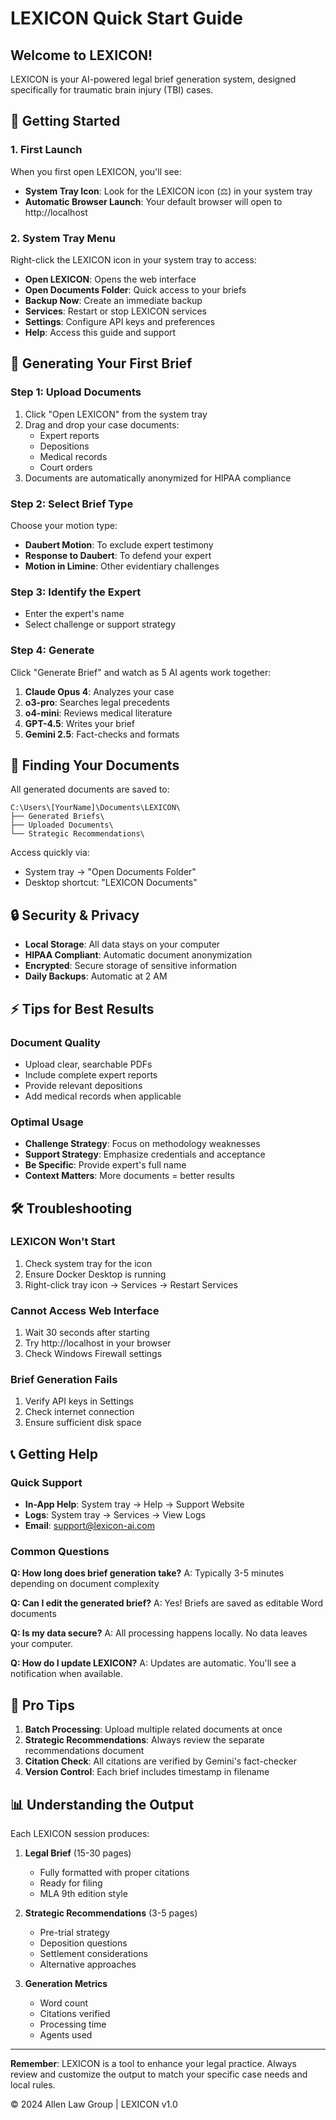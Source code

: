 # LEXICON Quick Start Guide

## Welcome to LEXICON!

LEXICON is your AI-powered legal brief generation system, designed specifically for traumatic brain injury (TBI) cases.

## 🚀 Getting Started

### 1. First Launch
When you first open LEXICON, you'll see:
- **System Tray Icon**: Look for the LEXICON icon (⚖️) in your system tray
- **Automatic Browser Launch**: Your default browser will open to http://localhost

### 2. System Tray Menu
Right-click the LEXICON icon in your system tray to access:
- **Open LEXICON**: Opens the web interface
- **Open Documents Folder**: Quick access to your briefs
- **Backup Now**: Create an immediate backup
- **Services**: Restart or stop LEXICON services
- **Settings**: Configure API keys and preferences
- **Help**: Access this guide and support

## 📄 Generating Your First Brief

### Step 1: Upload Documents
1. Click "Open LEXICON" from the system tray
2. Drag and drop your case documents:
   - Expert reports
   - Depositions
   - Medical records
   - Court orders
3. Documents are automatically anonymized for HIPAA compliance

### Step 2: Select Brief Type
Choose your motion type:
- **Daubert Motion**: To exclude expert testimony
- **Response to Daubert**: To defend your expert
- **Motion in Limine**: Other evidentiary challenges

### Step 3: Identify the Expert
- Enter the expert's name
- Select challenge or support strategy

### Step 4: Generate
Click "Generate Brief" and watch as 5 AI agents work together:
1. **Claude Opus 4**: Analyzes your case
2. **o3-pro**: Searches legal precedents
3. **o4-mini**: Reviews medical literature
4. **GPT-4.5**: Writes your brief
5. **Gemini 2.5**: Fact-checks and formats

## 📁 Finding Your Documents

All generated documents are saved to:
```
C:\Users\[YourName]\Documents\LEXICON\
├── Generated Briefs\
├── Uploaded Documents\
└── Strategic Recommendations\
```

Access quickly via:
- System tray → "Open Documents Folder"
- Desktop shortcut: "LEXICON Documents"

## 🔒 Security & Privacy

- **Local Storage**: All data stays on your computer
- **HIPAA Compliant**: Automatic document anonymization
- **Encrypted**: Secure storage of sensitive information
- **Daily Backups**: Automatic at 2 AM

## ⚡ Tips for Best Results

### Document Quality
- Upload clear, searchable PDFs
- Include complete expert reports
- Provide relevant depositions
- Add medical records when applicable

### Optimal Usage
- **Challenge Strategy**: Focus on methodology weaknesses
- **Support Strategy**: Emphasize credentials and acceptance
- **Be Specific**: Provide expert's full name
- **Context Matters**: More documents = better results

## 🛠️ Troubleshooting

### LEXICON Won't Start
1. Check system tray for the icon
2. Ensure Docker Desktop is running
3. Right-click tray icon → Services → Restart Services

### Cannot Access Web Interface
1. Wait 30 seconds after starting
2. Try http://localhost in your browser
3. Check Windows Firewall settings

### Brief Generation Fails
1. Verify API keys in Settings
2. Check internet connection
3. Ensure sufficient disk space

## 📞 Getting Help

### Quick Support
- **In-App Help**: System tray → Help → Support Website
- **Logs**: System tray → Services → View Logs
- **Email**: support@lexicon-ai.com

### Common Questions

**Q: How long does brief generation take?**
A: Typically 3-5 minutes depending on document complexity

**Q: Can I edit the generated brief?**
A: Yes! Briefs are saved as editable Word documents

**Q: Is my data secure?**
A: All processing happens locally. No data leaves your computer.

**Q: How do I update LEXICON?**
A: Updates are automatic. You'll see a notification when available.

## 🎯 Pro Tips

1. **Batch Processing**: Upload multiple related documents at once
2. **Strategic Recommendations**: Always review the separate recommendations document
3. **Citation Check**: All citations are verified by Gemini's fact-checker
4. **Version Control**: Each brief includes timestamp in filename

## 📊 Understanding the Output

Each LEXICON session produces:
1. **Legal Brief** (15-30 pages)
   - Fully formatted with proper citations
   - Ready for filing
   - MLA 9th edition style

2. **Strategic Recommendations** (3-5 pages)
   - Pre-trial strategy
   - Deposition questions
   - Settlement considerations
   - Alternative approaches

3. **Generation Metrics**
   - Word count
   - Citations verified
   - Processing time
   - Agents used

---

**Remember**: LEXICON is a tool to enhance your legal practice. Always review and customize the output to match your specific case needs and local rules.

© 2024 Allen Law Group | LEXICON v1.0